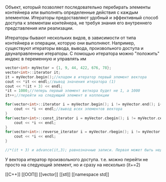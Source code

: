 Объект, который позволяет последовательно перебирать элементы контейнера или выполнять определенные действия с каждым элементом. Итераторы предоставляют удобный и эффективный способ доступа к элементам контейнера, не требуя знания его внутреннего представления или реализации.

Итераторы бывают нескольких видов, в зависимости от типа контейнера и операции, которую они выполняют. Например, существуют итераторы ввода, вывода, произвольного доступа и двунаправленные итераторы.
С помощью итератора можно "положить" индекс в переменную и управлять им 

```c++
vector<int> myVector = {1, 9, 44, 422, 676, 78};
vector<int>::iterator it;
it = myVector.begin();//кладем в итератор первый элемент вектора
cout << *it << endl;//вывод значения итератора (1)
cout << *(it + 3) << endl;
*it = 1000;//теперь первый элемент веткора будет не 1, а 1000
it++;//перейти на следующий элемент в коллекции

for(vector<int>::iterator i = myVector.begin(); i != myVector.end(); i++) {
	cout << *i << endl;//вывод всех элементов вектора
}
for(vector<int>::const_iterator i = myVector.cbegin(); i != myVector.cend(); i++) {//вариант с константным итератором
	cout << *i << endl;
}
for(vector<int>::reverse_iterator i = myVector.rbegin(); i != myVector.rend(); i++) {//перебор с конца до начала
	cout << *i << endl;
}

//*(it + 3) и advance(it,3); равнозначные записи. Первая может быть недоступна

```

У вектора итератор произвольного доступа. т.е. можно перейти не просто на следующий элемент, но и сразу на несколько (it+=2)

[[C++]] [[ООП]] [[vector]] [[stl]] [[namespace std]]